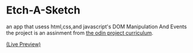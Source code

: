 # Etch-A-Sketch
an app that usess html,css,and javascript's DOM Manipulation And Events
the project is an assinment from <a href="https://www.theodinproject.com/">the odin project curriculum</a>.

<a href="https://ShadeAyman.github.io/Etch-A-Sketch/">(Live Preview)</a>
